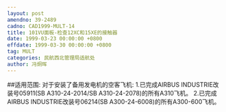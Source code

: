 ```yaml
---
layout: post
amendno: 39-2489
cadno: CAD1999-MULT-14
title: 101VU面板-检查12XC和15XE的接触器
date: 1999-03-23 00:00:00 +0800
effdate: 1999-03-30 00:00:00 +0800
tag: MULT
categories: 民航西北管理局适航处
author: 冯炯晖
---
```


##适用范围:
对于安装了备用发电机的空客飞机:
1.已完成AIRBUS INDUSTRIE改装号05911(SB A310-24-2014/SB A310-24-2078)的所有A310飞机。
2.已完成AIRBUS INDUSTRIE改装号06214(SB A300-24-6008)的所有A300-600飞机。


